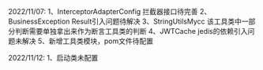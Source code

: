 2022/11/07:
1、InterceptorAdapterConfig            拦截器接口待完善
2、BusinessException                   Result引入问题待解决
3、StringUtilsMycc                     该工具类中一部分判断需要单独拿出来作为断言工具类的判断
4、JWTCache                            jedis的依赖引入问题未解决
5、新增工具类模块，pom文件待配置

2022/11/12:
1、启动类未配置